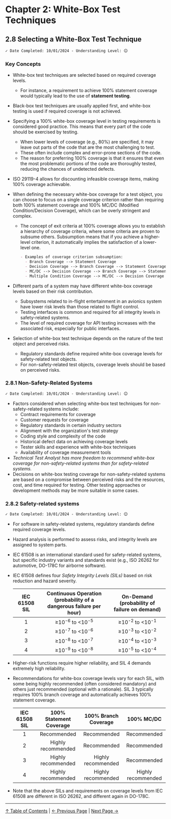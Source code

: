 # Chapter 2: White-Box Test Techniques

## 2.8 Selecting a White-Box Test Technique

```markdown
✓ Date Completed: 10/01/2024 - Understanding Level: 😊
```

### Key Concepts

- White-box test techniques are selected based on required coverage levels.
  - For instance, a requirement to achieve 100% statement coverage would typically lead to the use of **statement testing**.
- Black-box test techniques are usually applied first, and white-box testing is used if required coverage is not achieved.

- Specifying a 100% white-box coverage level in testing requirements is considered good practice. This means that every part of the code should be exercised by testing.
  - When lower levels of coverage (e.g., 80%) are specified, it may leave out parts of the code that are the most challenging to test.
  - These often include complex and error-prone sections of the code.
  - The reason for preferring 100% coverage is that it ensures that even the most problematic portions of the code are thoroughly tested, reducing the chances of undetected defects.
- ISO 29119-4 allows for discounting infeasible coverage items, making 100% coverage achievable.
- When defining the necessary white-box coverage for a test object, you can choose to focus on a single coverage criterion rather than requiring both 100% statement coverage and 100% MC/DC (Modified Condition/Decision Coverage), which can be overly stringent and complex.

  - The concept of exit criteria at 100% coverage allows you to establish a hierarchy of coverage criteria, where some criteria are proven to subsume others. Subsumption means that if you achieve a higher-level criterion, it automatically implies the satisfaction of a lower-level one.

    ```markdown
    - Examples of coverage criterion subsumption:
      - Branch Coverage --> Statement Coverage
      - Decision Coverage --> Branch Coverage --> Statement Coverage
      - MC/DC --> Decision Coverage --> Branch Coverage --> Statement Coverage
      - Multiple Condition Coverage --> MC/DC --> Decision Coverage --> Branch Coverage --> Statement Coverage
    ```

- Different parts of a system may have different white-box coverage levels based on their risk contribution.
  - Subsystems related to in-flight entertainment in an avionics system have lower risk levels than those related to flight control.
  - Testing interfaces is common and required for all integrity levels in safety-related systems.
  - The level of required coverage for API testing increases with the associated risk, especially for public interfaces.
- Selection of white-box test technique depends on the nature of the test object and perceived risks.
  - Regulatory standards define required white-box coverage levels for safety-related test objects.
  - For non-safety-related test objects, coverage levels should be based on perceived risks.

### 2.8.1 Non-Safety-Related Systems

```markdown
✓ Date Completed: 10/01/2024 - Understanding Level: 😊
```

- Factors considered when selecting white-box test techniques for non-safety-related systems include:
  - Contract requirements for coverage
  - Customer requests for coverage
  - Regulatory standards in certain industry sectors
  - Alignment with the organization's test strategy
  - Coding style and complexity of the code
  - Historical defect data on achieving coverage levels
  - Tester skills and experience with white-box techniques
  - Availability of coverage measurement tools
- _Technical Test Analyst has more freedom to recommend white-box coverage for non-safety-related systems than for safety-related systems._
- Decisions on white-box testing coverage for non-safety-related systems are based on a compromise between perceived risks and the resources, cost, and time required for testing. Other testing approaches or development methods may be more suitable in some cases.

### 2.8.2 Safety-related systems

```markdown
✓ Date Completed: 10/01/2024 - Understanding Level: 😊
```

- For software in safety-related systems, regulatory standards define required coverage levels.
- Hazard analysis is performed to assess risks, and integrity levels are assigned to system parts.
- IEC 61508 is an international standard used for safety-related systems, but specific industry variants and standards exist (e.g., ISO 26262 for automotive, DO-178C for airborne software).
- IEC 61508 defines four _Safety Integrity Levels (SILs)_ based on risk reduction and hazard severity.

  | IEC 61508 SIL | Continuous Operation (probability of a dangerous failure per hour) | On-Demand (probability of failure on demand) |
  | :-----------: | :----------------------------------------------------------------: | :------------------------------------------: |
  |       1       |                ≥10<sup>-6</sup> to <10<sup>-5</sup>                |     ≥10<sup>-2</sup> to <10<sup>-1</sup>     |
  |       2       |                ≥10<sup>-7</sup> to <10<sup>-6</sup>                |     ≥10<sup>-3</sup> to <10<sup>-2</sup>     |
  |       3       |                ≥10<sup>-8</sup> to <10<sup>-7</sup>                |     ≥10<sup>-4</sup> to <10<sup>-3</sup>     |
  |       4       |                ≥10<sup>-9</sup> to <10<sup>-8</sup>                |     ≥10<sup>-5</sup> to <10<sup>-4</sup>     |

- Higher-risk functions require higher reliability, and SIL 4 demands extremely high reliability.
- Recommendations for white-box coverage levels vary for each SIL, with some being highly recommended (often considered mandatory) and others just recommended (optional with a rationale). SIL 3 typically requires 100% branch coverage and automatically achieves 100% statement coverage.

  | IEC 61508 SIL | 100% Statement Coverage | 100% Branch Coverage |     100% MC/DC     |
  | :-----------: | :---------------------: | :------------------: | :----------------: |
  |       1       |       Recommended       |     Recommended      |    Recommended     |
  |       2       |   Highly recommended    |     Recommended      |    Recommended     |
  |       3       |   Highly recommended    |  Highly recommended  |    Recommended     |
  |       4       |   Highly recommended    |  Highly recommended  | Highly recommended |

- Note that the above SILs and requirements on coverage levels from IEC 61508 are different in ISO
  26262, and different again in DO-178C.

---

[↑ Table of Contents](../../README.md#table-of-contents) | [← Previous Page](2.7-api-testing.md) | [Next Page →](../3-static-and-dynamic-analysis/3.1-introduction.md)
